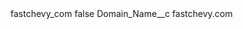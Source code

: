 <?xml version="1.0" encoding="UTF-8"?>
<CustomMetadata xmlns="http://soap.sforce.com/2006/04/metadata" xmlns:xsi="http://www.w3.org/2001/XMLSchema-instance" xmlns:xsd="http://www.w3.org/2001/XMLSchema">
    <label>fastchevy_com</label>
    <protected>false</protected>
    <values>
        <field>Domain_Name__c</field>
        <value xsi:type="xsd:string">fastchevy.com</value>
    </values>
</CustomMetadata>
